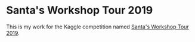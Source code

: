 # Santa's Workshop Tour 2019
This is my work for the Kaggle competition named [Santa's Workshop Tour 2019](https://www.kaggle.com/c/santa-workshop-tour-2019).
